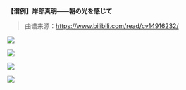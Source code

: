 **【谱例】岸部真明——朝の光を感じて**

> 曲谱来源：<https://www.bilibili.com/read/cv14916232/>


![](https://i0.hdslb.com/bfs/article/75b6bdeed68e11665640b32ebddd6072d80b2a2f.jpg@1256w_1778h_!web-article-pic.avif)

![](https://i0.hdslb.com/bfs/article/b5239c30068d81452aca93dc22cb622337723482.jpg@1256w_1778h_!web-article-pic.avif)

![](https://i0.hdslb.com/bfs/article/13face990fa62433774ab3fb95a47ca1c95c6c89.jpg@1256w_1778h_!web-article-pic.avif)

![](https://i0.hdslb.com/bfs/article/3f43df225a39c18a1e70cd0afb70ac9d5be62f28.jpg@1256w_1778h_!web-article-pic.avif)